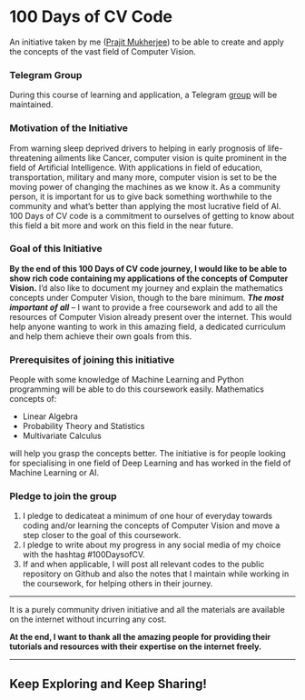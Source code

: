 # 100 Days of CV Code

An initiative taken by me ([Prajit Mukherjee](https://github.com/thegeekbong)) to be able to create and apply the concepts of the vast field of Computer Vision. 

### Telegram Group
During this course of learning and application, a Telegram [group](https://t.me/joinchat/J2McLRmDbMj3Kr56fVXRDw) will be maintained. 

### Motivation of the Initiative
From  warning  sleep  deprived  drivers  to  helping  in  early  prognosis  of  life-threatening ailments like Cancer, computer vision is quite prominent in the field of Artificial Intelligence.
With applications in field of education, transportation, military  and  many  more,  computer  vision  is  set  to  be  the  moving  power  of changing the machines as we know it. As a community person, it is important for us to give back something worthwhile to the community and what’s better than applying the most lucrative field of AI.
100 Days of CV code is a commitment to ourselves of getting to know about this field a bit more and work on this field in the near future.

### Goal of this  Initiative

**By the end of this 100 Days of CV code journey, I would like to be able to show rich code containing my applications of the concepts of Computer Vision.**
I’d also like to document my journey and explain the  mathematics  concepts under Computer Vision, though to the bare minimum.
***The most important of all*** – I want to provide a free coursework and add to all the resources of Computer Vision already present over the internet. This would help anyone wanting to work in this amazing field, a dedicated curriculum and help them achieve their own goals from this.


### Prerequisites of joining this initiative

People with some knowledge of Machine Learning and Python programming will be able to do this coursework easily.
Mathematics concepts of:
- Linear Algebra
- Probability  Theory and Statistics
- Multivariate Calculus

will help you grasp the concepts better.
The initiative is for people looking for specialising in one field of Deep Learning and has worked in the field of Machine Learning or AI.

### Pledge to  join the group

1. I pledge to dedicateat a minimum of one hour of everyday towards coding and/or learning the concepts of Computer Vision and move a step closer to the goal of this coursework.
2. I pledge to write about my progress in any social media of my choice with the hashtag #100DaysofCV.
3. If  and  when  applicable,  I  will  post  all  relevant  codes  to  the  public repository on Github and also the notes that I maintain while working in the coursework, for helping others in their journey.

---

It is a purely community driven initiative and all the materials are available on the internet without incurring any cost. 

**At the end, I want to thank all the amazing people for providing their tutorials and resources with their expertise on the internet freely.**

---

## Keep Exploring and Keep Sharing!

